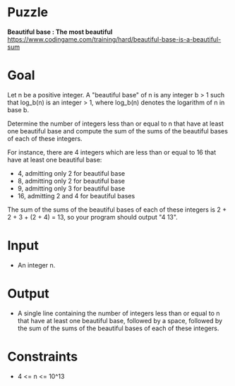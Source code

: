 # Puzzle
**Beautiful base : The most beautiful** https://www.codingame.com/training/hard/beautiful-base-is-a-beautiful-sum

# Goal
Let n be a positive integer. A "beautiful base" of n is any integer b > 1 such that log_⁡b(n) is an integer > 1, where log_b(n) denotes the logarithm of n in base b.

Determine the number of integers less than or equal to n that have at least one beautiful base and compute the sum of the sums of the beautiful bases of each of these integers.

For instance, there are 4 integers which are less than or equal to 16 that have at least one beautiful base:
- 4, admitting only 2 for beautiful base
- 8, admitting only 2 for beautiful base
- 9, admitting only 3 for beautiful base
- 16, admitting 2 and 4 for beautiful bases

The sum of the sums of the beautiful bases of each of these integers is 2 + 2 + 3 + (2 + 4) = 13, so your program should output "4 13".  

# Input
* An integer n.

# Output
* A single line containing the number of integers less than or equal to n that have at least one beautiful base, followed by a space, followed by the sum of the sums of the beautiful bases of each of these integers.

# Constraints
* 4 <= n <= 10^13
